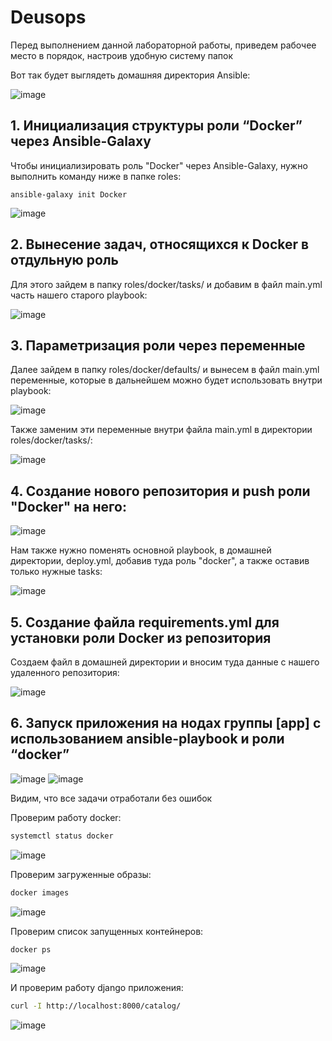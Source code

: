 # Deusops

Перед выполнением данной лабораторной работы, приведем рабочее место в порядок, настроив удобную систему папок

Вот так будет выглядеть домашняя директория Ansible:

![image](https://github.com/user-attachments/assets/fac3258f-307b-4e74-a8da-33c249722f8b)

## 1. Инициализация структуры роли “Docker” через Ansible-Galaxy

Чтобы инициализировать роль "Docker" через Ansible-Galaxy, нужно выполнить команду ниже в папке roles:

```
ansible-galaxy init Docker
```

![image](https://github.com/user-attachments/assets/5d17fc59-4755-45be-bfbf-348958be0d89)

## 2. Вынесение задач, относящихся к Docker в отдульную роль

Для этого зайдем в папку roles/docker/tasks/ и добавим в файл main.yml часть нашего старого playbook:

![image](https://github.com/user-attachments/assets/090148ff-faa2-4c45-af10-9e74799f48d2)

## 3. Параметризация роли через переменные

Далее зайдем в папку roles/docker/defaults/ и вынесем в файл main.yml переменные, которые в дальнейшем можно будет использовать внутри playbook:

![image](https://github.com/user-attachments/assets/cf0de042-0338-4cd5-b7e1-faa184fd5eed)

Также заменим эти переменные внутри файла main.yml в директории roles/docker/tasks/:

![image](https://github.com/user-attachments/assets/f222721f-3d4f-4cd9-b02d-ef22ccc9047d)

## 4. Создание нового репозитория и push роли "Docker" на него:

![image](https://github.com/user-attachments/assets/0c69d450-c03e-4e13-9310-d63d3d6682f7)

Нам также нужно поменять основной playbook, в домашней директории, deploy.yml, добавив туда роль "docker", а также оставив только нужные tasks:

![image](https://github.com/user-attachments/assets/e01f5c73-914d-4ba9-b230-17b45405aafa)

## 5. Создание файла requirements.yml для установки роли Docker из репозитория

Создаем файл в домашней директории и вносим туда данные с нашего удаленного репозитория:

![image](https://github.com/user-attachments/assets/c53b91d8-91c6-42aa-963c-c85bfca9a964)

## 6. Запуск приложения на нодах группы [app] с использованием ansible-playbook и роли “docker”

![image](https://github.com/user-attachments/assets/75899417-e992-4899-ad59-72859b79b39f)
![image](https://github.com/user-attachments/assets/63cf294a-1fc3-4627-bce8-7c9e8de567a9)

Видим, что все задачи отработали без ошибок

Проверим работу docker:
```bash
systemctl status docker
```

![image](https://github.com/user-attachments/assets/ddd8c573-60e2-406e-980c-a8afe0741941)

Проверим загруженные образы:
```bash
docker images
```

![image](https://github.com/user-attachments/assets/753ac472-391b-435b-8ba2-f959fac7e8af)

Проверим список запущенных контейнеров:
```bash
docker ps
```

![image](https://github.com/user-attachments/assets/3e0c39f2-1749-4d2b-867a-3b3cda158d30)

И проверим работу django приложения:
```bash
curl -I http://localhost:8000/catalog/
```

![image](https://github.com/user-attachments/assets/5f4177c5-d722-45f4-9351-57dd73886806)

